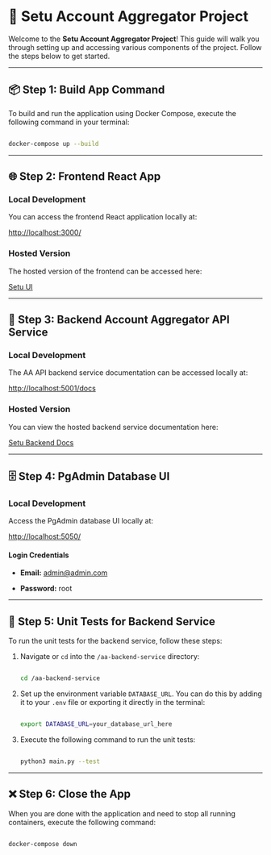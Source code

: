# 🌟 Setu Account Aggregator Project

Welcome to the **Setu Account Aggregator Project**! This guide will walk you through setting up and accessing various components of the project. Follow the steps below to get started.

---

## 📦 Step 1: Build App Command

To build and run the application using Docker Compose, execute the following command in your terminal:

```bash

docker-compose up --build

```
---

## 🌐 Step 2: Frontend React App

### Local Development

You can access the frontend React application locally at:

[http://localhost:3000/](http://localhost:3000/)

### Hosted Version

The hosted version of the frontend can be accessed here:

[Setu UI](https://setu-ui.dashtics.com/)

---

## 🚀 Step 3: Backend Account Aggregator API Service

### Local Development

The AA API backend service documentation can be accessed locally at:

[http://localhost:5001/docs](http://localhost:5001/docs)

### Hosted Version

You can view the hosted backend service documentation here:

[Setu Backend Docs](https://setu-backend.dashtics.com/docs)

---

## 🗄️ Step 4: PgAdmin Database UI
### Local Development
Access the PgAdmin database UI locally at:

[http://localhost:5050/](http://localhost:5050/)

#### Login Credentials

- **Email:** admin@admin.com

- **Password:** root

---
## 🧪 Step 5: Unit Tests for Backend Service
To run the unit tests for the backend service, follow these steps:

1. Navigate or `cd` into the `/aa-backend-service` directory:

    ```bash

    cd /aa-backend-service

    ```

2. Set up the environment variable `DATABASE_URL`. You can do this by adding it to your `.env` file or exporting it directly in the terminal:

    ```bash

    export DATABASE_URL=your_database_url_here

    ```
3. Execute the following command to run the unit tests:

    ```bash

    python3 main.py --test

    ```
---

## ❌ Step 6: Close the App

When you are done with the application and need to stop all running containers, execute the following command:

```bash

docker-compose down

```